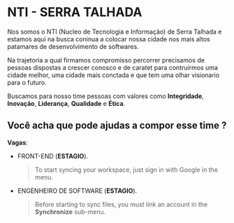 # NTI - SERRA TALHADA

Nos somos o NTI (Nucleo de Tecnologia e Informação) de Serra Talhada e estamos aqui na busca coninua a colocar nossa cidade nos mais altos patamares de desenvolvimento de softwares.

Na trajetoria a qual firmamos compromisso percorrer precisamos de pessoas dispostas a crescer conosco e de caratet para contruirmos uma cidade melhor, uma cidade mais conctada e que tem uma olhar visionario para o futuro.

Buscamos para nosso time pessoas com valores como **Integridade**, **Inovação**, **Liderança**, **Qualidade** e **Ética**. 

## Você acha que pode ajudas a compor esse time ?

**Vagas**:

- FRONT-END (**ESTAGIO**).
	> To start syncing your workspace, just sign in with Google in the menu.

- ENGENHEIRO DE SOFTWARE (**ESTAGIO**).
	> Before starting to sync files, you must link an account in the **Synchronize** sub-menu.